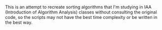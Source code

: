 This is an attempt to recreate sorting algorithms that I'm studying in IAA (Introduction of Algorithm Analysis) classes without consulting the original code, so the scripts may not have the best time complexity or be written in the best way.
